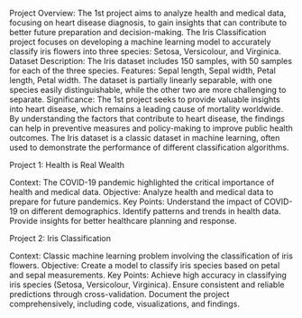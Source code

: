 Project Overview:
The 1st project aims to analyze health and medical data, focusing on heart disease diagnosis, to gain insights that can contribute to better future preparation and decision-making.
The Iris Classification project focuses on developing a machine learning model to accurately classify iris flowers into three species: Setosa, Versicolour, and Virginica.
Dataset Description:
The Iris dataset includes 150 samples, with 50 samples for each of the three species.
Features: Sepal length, Sepal width, Petal length, Petal width.
The dataset is partially linearly separable, with one species easily distinguishable, while the other two are more challenging to separate.
Significance:
The 1st project seeks to provide valuable insights into heart disease, which remains a leading cause of mortality worldwide.
By understanding the factors that contribute to heart disease, the findings can help in preventive measures and policy-making to improve public health outcomes.
The Iris dataset is a classic dataset in machine learning, often used to demonstrate the performance of different classification algorithms.

Project 1: Health is Real Wealth

Context: The COVID-19 pandemic highlighted the critical importance of health and medical data.
Objective: Analyze health and medical data to prepare for future pandemics.
Key Points:
Understand the impact of COVID-19 on different demographics.
Identify patterns and trends in health data.
Provide insights for better healthcare planning and response.

Project 2: Iris Classification

Context: Classic machine learning problem involving the classification of iris flowers.
Objective: Create a model to classify iris species based on petal and sepal measurements.
Key Points:
Achieve high accuracy in classifying iris species (Setosa, Versicolour, Virginica).
Ensure consistent and reliable predictions through cross-validation.
Document the project comprehensively, including code, visualizations, and findings.



